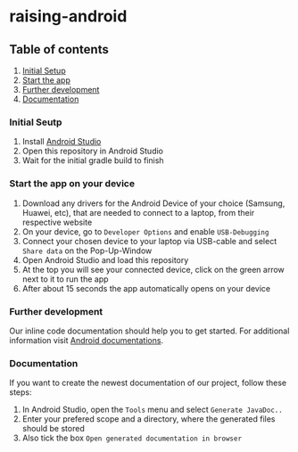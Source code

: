 # raising-android

## Table of contents
1. [Initial Setup](#initial)
2. [Start the app](#start)
3. [Further development](#development)
4. [Documentation](#documentation)

### Initial Seutp <a name="initial"/>

1. Install [Android Studio](https://developer.android.com/studio)
1. Open this repository in Android Studio
1. Wait for the initial gradle build to finish


### Start the app on your device <a name="start"/>

1. Download any drivers for the Android Device of your choice (Samsung, Huawei, etc), that are needed to connect to a laptop, from their respective website
1. On your device, go to `Developer Options` and enable `USB-Debugging`
1. Connect your chosen device to your laptop via USB-cable and select `Share data` on the Pop-Up-Window
1. Open Android Studio and load this repository
1. At the top you will see your connected device, click on the green arrow next to it to run the app
1. After about 15 seconds the app automatically opens on your device

### Further development <a name="development"/>

Our inline code documentation should help you to get started.
For additional information visit [Android documentations](https://developer.android.com/docs).

### Documentation <a name="documentation"/>

If you want to create the newest documentation of our project, follow these steps:
1. In Android Studio, open the `Tools` menu and select `Generate JavaDoc..`
1. Enter your prefered scope and a directory, where the generated files should be stored
1. Also tick the box `Open generated documentation in browser`
